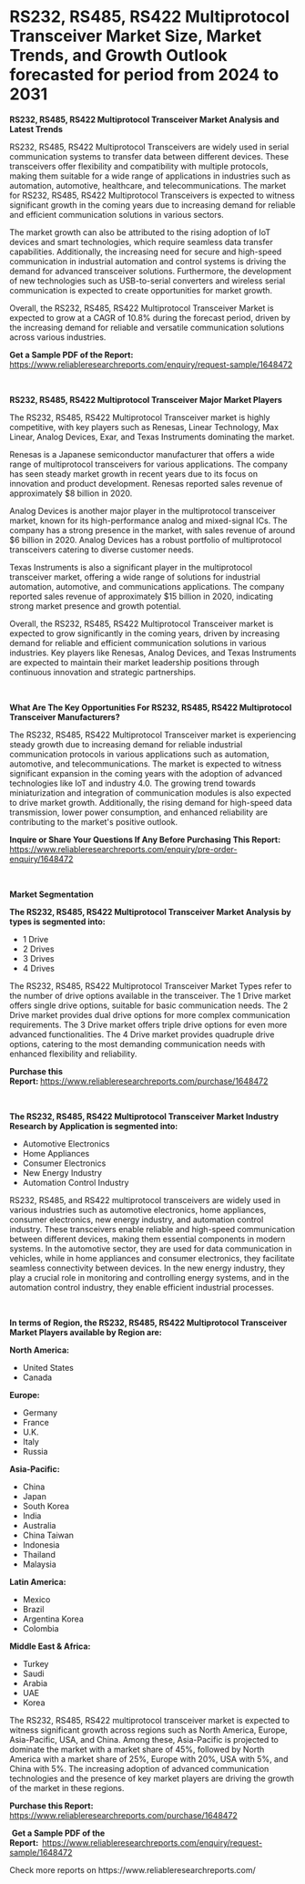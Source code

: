 <p><h1>RS232, RS485, RS422 Multiprotocol Transceiver Market Size, Market Trends, and Growth Outlook forecasted for period from 2024 to 2031</h1></p><p><strong>RS232, RS485, RS422 Multiprotocol Transceiver Market Analysis and Latest Trends</strong></p>
<p><p>RS232, RS485, RS422 Multiprotocol Transceivers are widely used in serial communication systems to transfer data between different devices. These transceivers offer flexibility and compatibility with multiple protocols, making them suitable for a wide range of applications in industries such as automation, automotive, healthcare, and telecommunications. The market for RS232, RS485, RS422 Multiprotocol Transceivers is expected to witness significant growth in the coming years due to increasing demand for reliable and efficient communication solutions in various sectors.</p><p>The market growth can also be attributed to the rising adoption of IoT devices and smart technologies, which require seamless data transfer capabilities. Additionally, the increasing need for secure and high-speed communication in industrial automation and control systems is driving the demand for advanced transceiver solutions. Furthermore, the development of new technologies such as USB-to-serial converters and wireless serial communication is expected to create opportunities for market growth.</p><p>Overall, the RS232, RS485, RS422 Multiprotocol Transceiver Market is expected to grow at a CAGR of 10.8% during the forecast period, driven by the increasing demand for reliable and versatile communication solutions across various industries.</p></p>
<p><strong>Get a Sample PDF of the Report:&nbsp;</strong> <a href="https://www.reliableresearchreports.com/enquiry/request-sample/1648472">https://www.reliableresearchreports.com/enquiry/request-sample/1648472</a></p>
<p>&nbsp;</p>
<p><strong>RS232, RS485, RS422 Multiprotocol Transceiver Major Market Players</strong></p>
<p><p>The RS232, RS485, RS422 Multiprotocol Transceiver market is highly competitive, with key players such as Renesas, Linear Technology, Max Linear, Analog Devices, Exar, and Texas Instruments dominating the market. </p><p>Renesas is a Japanese semiconductor manufacturer that offers a wide range of multiprotocol transceivers for various applications. The company has seen steady market growth in recent years due to its focus on innovation and product development. Renesas reported sales revenue of approximately $8 billion in 2020.</p><p>Analog Devices is another major player in the multiprotocol transceiver market, known for its high-performance analog and mixed-signal ICs. The company has a strong presence in the market, with sales revenue of around $6 billion in 2020. Analog Devices has a robust portfolio of multiprotocol transceivers catering to diverse customer needs.</p><p>Texas Instruments is also a significant player in the multiprotocol transceiver market, offering a wide range of solutions for industrial automation, automotive, and communications applications. The company reported sales revenue of approximately $15 billion in 2020, indicating strong market presence and growth potential.</p><p>Overall, the RS232, RS485, RS422 Multiprotocol Transceiver market is expected to grow significantly in the coming years, driven by increasing demand for reliable and efficient communication solutions in various industries. Key players like Renesas, Analog Devices, and Texas Instruments are expected to maintain their market leadership positions through continuous innovation and strategic partnerships.</p></p>
<p>&nbsp;</p>
<p><strong>What Are The Key Opportunities For RS232, RS485, RS422 Multiprotocol Transceiver Manufacturers?</strong></p>
<p><p>The RS232, RS485, RS422 Multiprotocol Transceiver market is experiencing steady growth due to increasing demand for reliable industrial communication protocols in various applications such as automation, automotive, and telecommunications. The market is expected to witness significant expansion in the coming years with the adoption of advanced technologies like IoT and industry 4.0. The growing trend towards miniaturization and integration of communication modules is also expected to drive market growth. Additionally, the rising demand for high-speed data transmission, lower power consumption, and enhanced reliability are contributing to the market's positive outlook.</p></p>
<p><strong>Inquire or Share Your Questions If Any Before Purchasing This Report:</strong> <a href="https://www.reliableresearchreports.com/enquiry/pre-order-enquiry/1648472">https://www.reliableresearchreports.com/enquiry/pre-order-enquiry/1648472</a></p>
<p>&nbsp;</p>
<p><strong>Market Segmentation</strong></p>
<p><strong>The RS232, RS485, RS422 Multiprotocol Transceiver Market Analysis by types is segmented into:</strong></p>
<p><ul><li>1 Drive</li><li>2 Drives</li><li>3 Drives</li><li>4 Drives</li></ul></p>
<p><p>The RS232, RS485, RS422 Multiprotocol Transceiver Market Types refer to the number of drive options available in the transceiver. The 1 Drive market offers single drive options, suitable for basic communication needs. The 2 Drive market provides dual drive options for more complex communication requirements. The 3 Drive market offers triple drive options for even more advanced functionalities. The 4 Drive market provides quadruple drive options, catering to the most demanding communication needs with enhanced flexibility and reliability.</p></p>
<p><strong>Purchase this Report:&nbsp;</strong><a href="https://www.reliableresearchreports.com/purchase/1648472">https://www.reliableresearchreports.com/purchase/1648472</a></p>
<p>&nbsp;</p>
<p><strong>The RS232, RS485, RS422 Multiprotocol Transceiver Market Industry Research by Application is segmented into:</strong></p>
<p><ul><li>Automotive Electronics</li><li>Home Appliances</li><li>Consumer Electronics</li><li>New Energy Industry</li><li>Automation Control Industry</li></ul></p>
<p><p>RS232, RS485, and RS422 multiprotocol transceivers are widely used in various industries such as automotive electronics, home appliances, consumer electronics, new energy industry, and automation control industry. These transceivers enable reliable and high-speed communication between different devices, making them essential components in modern systems. In the automotive sector, they are used for data communication in vehicles, while in home appliances and consumer electronics, they facilitate seamless connectivity between devices. In the new energy industry, they play a crucial role in monitoring and controlling energy systems, and in the automation control industry, they enable efficient industrial processes.</p></p>
<p>&nbsp;</p>
<p><strong>In terms of Region, the RS232, RS485, RS422 Multiprotocol Transceiver Market Players available by Region are:</strong></p>
<p>
    <p> <strong> North America: </strong>
        <ul>
            <li>United States</li>
            <li>Canada</li>
        </ul>
        </p> 
    <p> <strong> Europe: </strong>
        <ul>
            <li>Germany</li>
            <li>France</li>
            <li>U.K.</li>
            <li>Italy</li>
            <li>Russia</li>
        </ul>
        </p> 
    <p> <strong> Asia-Pacific: </strong>
        <ul>
            <li>China</li>
            <li>Japan</li>
            <li>South Korea</li>
            <li>India</li>
            <li>Australia</li>
            <li>China Taiwan</li>
            <li>Indonesia</li>
            <li>Thailand</li>
            <li>Malaysia</li>
        </ul>
        </p> 
    <p> <strong> Latin America: </strong>
        <ul>
            <li>Mexico</li>
            <li>Brazil</li>
            <li>Argentina Korea</li>
            <li>Colombia</li>
        </ul>
        </p> 
    <p> <strong> Middle East & Africa: </strong>
        <ul>
            <li>Turkey</li>
            <li>Saudi</li>
            <li>Arabia</li>
            <li>UAE</li>
            <li>Korea</li>
        </ul>
    </p>
    </p>
<p><p>The RS232, RS485, RS422 multiprotocol transceiver market is expected to witness significant growth across regions such as North America, Europe, Asia-Pacific, USA, and China. Among these, Asia-Pacific is projected to dominate the market with a market share of 45%, followed by North America with a market share of 25%, Europe with 20%, USA with 5%, and China with 5%. The increasing adoption of advanced communication technologies and the presence of key market players are driving the growth of the market in these regions.</p></p>
<p><strong>Purchase this Report: </strong><a href="https://www.reliableresearchreports.com/purchase/1648472">https://www.reliableresearchreports.com/purchase/1648472</a></p>
<p>&nbsp;<strong>Get a Sample PDF of the Report:&nbsp;&nbsp;</strong><a href="https://www.reliableresearchreports.com/enquiry/request-sample/1648472">https://www.reliableresearchreports.com/enquiry/request-sample/1648472</a></p>
<p><strong></strong></p>
<p>Check more reports on https://www.reliableresearchreports.com/</p>